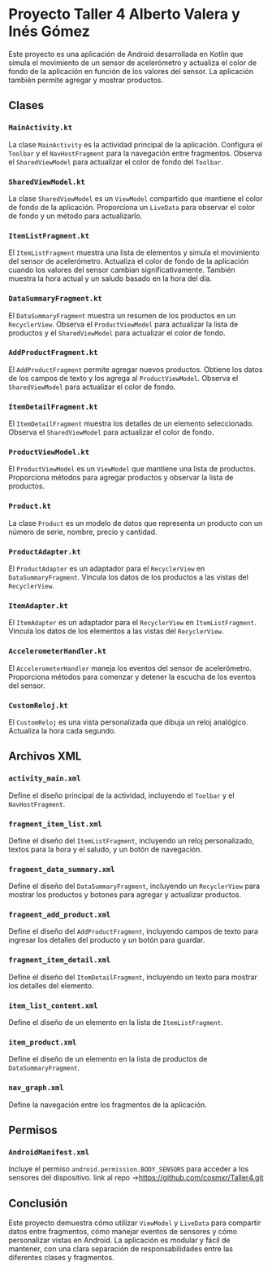 # Proyecto Taller 4 Alberto Valera y Inés Gómez

Este proyecto es una aplicación de Android desarrollada en Kotlin que simula el movimiento de un sensor de acelerómetro y actualiza el color de fondo de la aplicación en función de los valores del sensor. La aplicación también permite agregar y mostrar productos.

## Clases

### `MainActivity.kt`
La clase `MainActivity` es la actividad principal de la aplicación. Configura el `Toolbar` y el `NavHostFragment` para la navegación entre fragmentos. Observa el `SharedViewModel` para actualizar el color de fondo del `Toolbar`.

### `SharedViewModel.kt`
La clase `SharedViewModel` es un `ViewModel` compartido que mantiene el color de fondo de la aplicación. Proporciona un `LiveData` para observar el color de fondo y un método para actualizarlo.

### `ItemListFragment.kt`
El `ItemListFragment` muestra una lista de elementos y simula el movimiento del sensor de acelerómetro. Actualiza el color de fondo de la aplicación cuando los valores del sensor cambian significativamente. También muestra la hora actual y un saludo basado en la hora del día.

### `DataSummaryFragment.kt`
El `DataSummaryFragment` muestra un resumen de los productos en un `RecyclerView`. Observa el `ProductViewModel` para actualizar la lista de productos y el `SharedViewModel` para actualizar el color de fondo.

### `AddProductFragment.kt`
El `AddProductFragment` permite agregar nuevos productos. Obtiene los datos de los campos de texto y los agrega al `ProductViewModel`. Observa el `SharedViewModel` para actualizar el color de fondo.

### `ItemDetailFragment.kt`
El `ItemDetailFragment` muestra los detalles de un elemento seleccionado. Observa el `SharedViewModel` para actualizar el color de fondo.

### `ProductViewModel.kt`
El `ProductViewModel` es un `ViewModel` que mantiene una lista de productos. Proporciona métodos para agregar productos y observar la lista de productos.

### `Product.kt`
La clase `Product` es un modelo de datos que representa un producto con un número de serie, nombre, precio y cantidad.

### `ProductAdapter.kt`
El `ProductAdapter` es un adaptador para el `RecyclerView` en `DataSummaryFragment`. Vincula los datos de los productos a las vistas del `RecyclerView`.

### `ItemAdapter.kt`
El `ItemAdapter` es un adaptador para el `RecyclerView` en `ItemListFragment`. Vincula los datos de los elementos a las vistas del `RecyclerView`.

### `AccelerometerHandler.kt`
El `AccelerometerHandler` maneja los eventos del sensor de acelerómetro. Proporciona métodos para comenzar y detener la escucha de los eventos del sensor.

### `CustomReloj.kt`
El `CustomReloj` es una vista personalizada que dibuja un reloj analógico. Actualiza la hora cada segundo.

## Archivos XML

### `activity_main.xml`
Define el diseño principal de la actividad, incluyendo el `Toolbar` y el `NavHostFragment`.

### `fragment_item_list.xml`
Define el diseño del `ItemListFragment`, incluyendo un reloj personalizado, textos para la hora y el saludo, y un botón de navegación.

### `fragment_data_summary.xml`
Define el diseño del `DataSummaryFragment`, incluyendo un `RecyclerView` para mostrar los productos y botones para agregar y actualizar productos.

### `fragment_add_product.xml`
Define el diseño del `AddProductFragment`, incluyendo campos de texto para ingresar los detalles del producto y un botón para guardar.

### `fragment_item_detail.xml`
Define el diseño del `ItemDetailFragment`, incluyendo un texto para mostrar los detalles del elemento.

### `item_list_content.xml`
Define el diseño de un elemento en la lista de `ItemListFragment`.

### `item_product.xml`
Define el diseño de un elemento en la lista de productos de `DataSummaryFragment`.

### `nav_graph.xml`
Define la navegación entre los fragmentos de la aplicación.

## Permisos

### `AndroidManifest.xml`
Incluye el permiso `android.permission.BODY_SENSORS` para acceder a los sensores del dispositivo.
link al repo ->https://github.com/cosmxr/Taller4.git

## Conclusión

Este proyecto demuestra cómo utilizar `ViewModel` y `LiveData` para compartir datos entre fragmentos, cómo manejar eventos de sensores y cómo personalizar vistas en Android. La aplicación es modular y fácil de mantener, con una clara separación de responsabilidades entre las diferentes clases y fragmentos.
